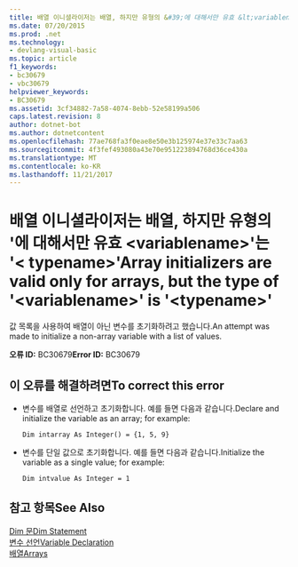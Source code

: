 ```yaml
---
title: 배열 이니셜라이저는 배열, 하지만 유형의 &#39;에 대해서만 유효 &lt;variablename&gt;&#39;는 &#39;&lt; typename&gt;&#39;
ms.date: 07/20/2015
ms.prod: .net
ms.technology:
- devlang-visual-basic
ms.topic: article
f1_keywords:
- bc30679
- vbc30679
helpviewer_keywords:
- BC30679
ms.assetid: 3cf34882-7a58-4074-8ebb-52e58199a506
caps.latest.revision: 8
author: dotnet-bot
ms.author: dotnetcontent
ms.openlocfilehash: 77ae768fa3f0eae8e50e3b125974e37e33c7aa63
ms.sourcegitcommit: 4f3fef493080a43e70e951223894768d36ce430a
ms.translationtype: MT
ms.contentlocale: ko-KR
ms.lasthandoff: 11/21/2017
---
```

# <a name="array-initializers-are-valid-only-for-arrays-but-the-type-of-39ltvariablenamegt39-is-39lttypenamegt39"></a><span data-ttu-id="c5b22-102">배열 이니셜라이저는 배열, 하지만 유형의 &#39;에 대해서만 유효 &lt;variablename&gt;&#39;는 &#39;&lt; typename&gt;&#39;</span><span class="sxs-lookup"><span data-stu-id="c5b22-102">Array initializers are valid only for arrays, but the type of &#39;&lt;variablename&gt;&#39; is &#39;&lt;typename&gt;&#39;</span></span>
<span data-ttu-id="c5b22-103">값 목록을 사용하여 배열이 아닌 변수를 초기화하려고 했습니다.</span><span class="sxs-lookup"><span data-stu-id="c5b22-103">An attempt was made to initialize a non-array variable with a list of values.</span></span>  
  
 <span data-ttu-id="c5b22-104">**오류 ID:** BC30679</span><span class="sxs-lookup"><span data-stu-id="c5b22-104">**Error ID:** BC30679</span></span>  
  
## <a name="to-correct-this-error"></a><span data-ttu-id="c5b22-105">이 오류를 해결하려면</span><span class="sxs-lookup"><span data-stu-id="c5b22-105">To correct this error</span></span>  
  
-   <span data-ttu-id="c5b22-106">변수를 배열로 선언하고 초기화합니다. 예를 들면 다음과 같습니다.</span><span class="sxs-lookup"><span data-stu-id="c5b22-106">Declare and initialize the variable as an array; for example:</span></span>  
  
     `Dim intarray As Integer() = {1, 5, 9}`  
  
-   <span data-ttu-id="c5b22-107">변수를 단일 값으로 초기화합니다. 예를 들면 다음과 같습니다.</span><span class="sxs-lookup"><span data-stu-id="c5b22-107">Initialize the variable as a single value; for example:</span></span>  
  
     `Dim intvalue As Integer = 1`  
  
## <a name="see-also"></a><span data-ttu-id="c5b22-108">참고 항목</span><span class="sxs-lookup"><span data-stu-id="c5b22-108">See Also</span></span>  
 [<span data-ttu-id="c5b22-109">Dim 문</span><span class="sxs-lookup"><span data-stu-id="c5b22-109">Dim Statement</span></span>](../../visual-basic/language-reference/statements/dim-statement.md)  
 [<span data-ttu-id="c5b22-110">변수 선언</span><span class="sxs-lookup"><span data-stu-id="c5b22-110">Variable Declaration</span></span>](../../visual-basic/programming-guide/language-features/variables/variable-declaration.md)  
 [<span data-ttu-id="c5b22-111">배열</span><span class="sxs-lookup"><span data-stu-id="c5b22-111">Arrays</span></span>](../../visual-basic/programming-guide/language-features/arrays/index.md)
